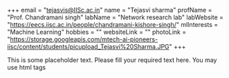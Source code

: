 +++
email = "tejasvis@IISc.ac.in"
name = "Tejasvi sharma"
profName = "Prof. Chandramani singh"
labName = "Network research lab"
labWebsite = "https://eecs.iisc.ac.in/people/chandramani-kishore-singh/"
mlInterests = "Machine Learning"
hobbies = ""
websiteLink = ""
photoLink = "https://storage.googleapis.com/mtech-ai-pioneers-iisc/content/students/picupload_Tejasvi%20Sharma.JPG"
+++

This is some placeholder text. Please fill your required text here. You may use html tags